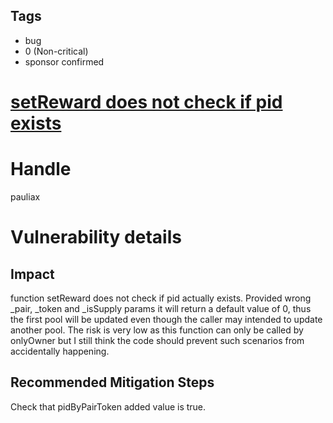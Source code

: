 ## Tags

- bug
- 0 (Non-critical)
- sponsor confirmed

# [setReward does not check if pid exists](https://github.com/code-423n4/2021-07-wildcredit-findings/issues/70) 

# Handle

pauliax


# Vulnerability details

## Impact
function setReward does not check if pid actually exists. Provided wrong _pair, _token and _isSupply params it will return a default value of 0, thus the first pool will be updated even though the caller may intended to update another pool. The risk is very low as this function can only be called by onlyOwner but I still think the code should prevent such scenarios from accidentally happening.

## Recommended Mitigation Steps
Check that pidByPairToken added value is true.

